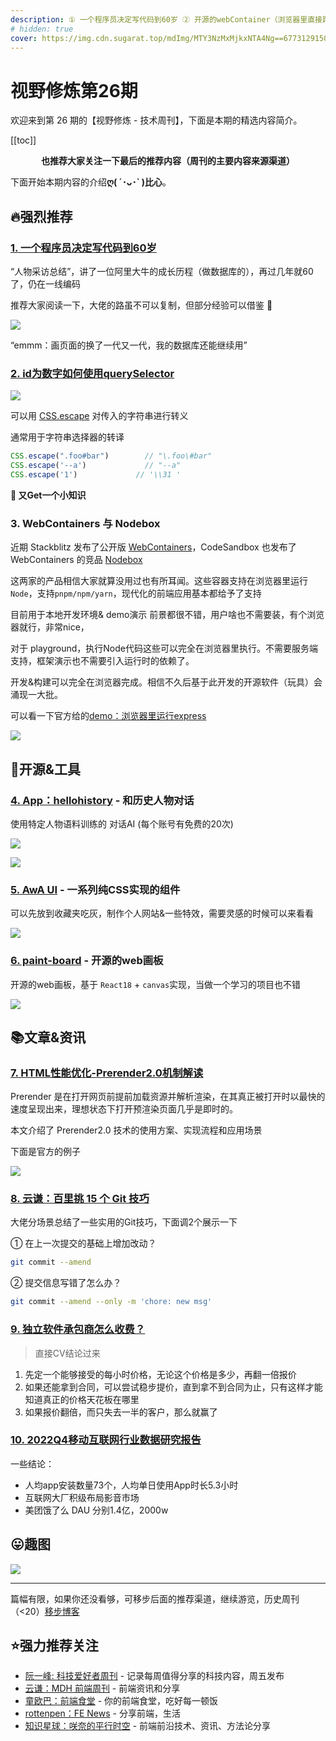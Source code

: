 ```yaml
---
description: ① 一个程序员决定写代码到60岁 ② 开源的webContainer（浏览器里直接跑Node代码） ③ AI应用：和历史人物对话 ④ HTML性能优化 - prerender2.0 ⑤ 一些实用的Git技巧 ⑥ 2022Q4移动互联网行业数据研究报告...
# hidden: true
cover: https://img.cdn.sugarat.top/mdImg/MTY3NzMxMjkxNTA4Ng==677312915086
---
```


# 视野修炼第26期

欢迎来到第 26 期的【视野修炼 - 技术周刊】，下面是本期的精选内容简介。

[[toc]]

<center>

**​也推荐大家关注一下最后的推荐内容（周刊的主要内容来源渠道）**
</center>


下面开始本期内容的介绍**ღ( ´･ᴗ･` )比心**。
## 🔥强烈推荐
### [1. 一个程序员决定写代码到60岁](https://mp.weixin.qq.com/s/-91Z76WGF6O0uxyyGEcHMg)

“人物采访总结”，讲了一位阿里大牛的成长历程（做数据库的），再过几年就60了，仍在一线编码

推荐大家阅读一下，大佬的路虽不可以复制，但部分经验可以借鉴 🙊

![](https://img.cdn.sugarat.top/mdImg/MTY3NzMxNDAxMTY3Ng==677314011676)

“emmm：画页面的换了一代又一代，我的数据库还能继续用”

### [2. id为数字如何使用querySelector](https://stackoverflow.com/questions/20306204/using-queryselector-with-ids-that-are-numbers)

![](https://img.cdn.sugarat.top/mdImg/MTY3NzMwNTQxODY5Nw==677305418697)

可以用 [CSS.escape](https://developer.mozilla.org/zh-CN/docs/Web/API/CSS/escape) 对传入的字符串进行转义

通常用于字符串选择器的转译
```ts
CSS.escape(".foo#bar")        // "\.foo\#bar"
CSS.escape('--a')             // "--a"
CSS.escape('1')             // '\\31 '
```

**🤔 又Get一个小知识**
### 3. WebContainers 与 Nodebox

近期 Stackblitz 发布了公开版 [WebContainers](https://webcontainers.io/)，CodeSandbox 也发布了 WebContainers 的竞品 [Nodebox](https://codesandbox.io/blog/announcing-sandpack-2) 

这两家的产品相信大家就算没用过也有所耳闻。这些容器支持在浏览器里运行`Node`，支持`pnpm/npm/yarn`，现代化的前端应用基本都给予了支持

目前用于本地开发环境& demo演示 前景都很不错，用户啥也不需要装，有个浏览器就行，非常nice，

对于 playground，执行Node代码这些可以完全在浏览器里执行。不需要服务端支持，框架演示也不需要引入运行时的依赖了。

开发&构建可以完全在浏览器完成。相信不久后基于此开发的开源软件（玩具）会涌现一大批。

可以看一下官方给的[demo：浏览器里运行express](https://stackblitz.com/edit/stackblitz-webcontainer-api-starter-rgl3cy?file=main.js)

![](https://img.cdn.sugarat.top/mdImg/MTY3NzMxMzA4MDI0OA==677313080248)


## 🔧开源&工具
### [4. App：hellohistory](https://www.hellohistory.ai/) - 和历史人物对话
使用特定人物语料训练的 对话AI (每个账号有免费的20次)

![](https://img.cdn.sugarat.top/mdImg/MTY3NzMwNzk1MzU5NA==677307953594)

![](https://img.cdn.sugarat.top/mdImg/MTY3NzMwNzkxODIzMA==677307918230)

### [5. AwA UI](https://www.handsome-css.com/) - 一系列纯CSS实现的组件
可以先放到收藏夹吃灰，制作个人网站&一些特效，需要灵感的时候可以来看看

![](https://img.cdn.sugarat.top/mdImg/MTY3NzMwODA2Nzk1OQ==677308067959)

### [6. paint-board](https://github.com/LHRUN/paint-board) - 开源的web画板

开源的web画板，基于 `React18` + `canvas`实现，当做一个学习的项目也不错

![](https://img.cdn.sugarat.top/mdImg/MTY3NzMxMTAzODgxMA==677311038810)

## 📚文章&资讯
### [7. HTML性能优化-Prerender2.0机制解读](https://mp.weixin.qq.com/s/4y17EuEfeouxCnAdVTaC8w)

Prerender 是在打开网页前提前加载资源并解析渲染，在其真正被打开时以最快的速度呈现出来，理想状态下打开预渲染页面几乎是即时的。

本文介绍了 Prerender2.0 技术的使用方案、实现流程和应用场景

下面是官方的例子

![](https://img.cdn.sugarat.top/mdImg/MTY3NzMxMjcwMzY2OQ==677312703669)

### [8. 云谦：百里挑 15 个 Git 技巧](https://mp.weixin.qq.com/s/5Mmd51cpGKxmm7WULNvUyw)
大佬分场景总结了一些实用的Git技巧，下面调2个展示一下

① 在上一次提交的基础上增加改动？
```sh
git commit --amend
```
② 提交信息写错了怎么办？
```sh
git commit --amend --only -m 'chore: new msg'
```


### [9. 独立软件承包商怎么收费？](https://news.ycombinator.com/item?id=32701769)
>直接CV结论过来

1. 先定一个能够接受的每小时价格，无论这个价格是多少，再翻一倍报价
2. 如果还能拿到合同，可以尝试稳步提价，直到拿不到合同为止，只有这样才能知道真正的价格天花板在哪里
3. 如果报价翻倍，而只失去一半的客户，那么就赢了

### [10. 2022Q4移动互联网行业数据研究报告](https://mp.weixin.qq.com/s/8jIVFlgfCe_2Dg9NBq3DPA)
一些结论：
* 人均app安装数量73个，人均单日使用App时长5.3小时
* 互联网大厂积级布局影音市场
* 美团饿了么 DAU 分别1.4亿，2000w

## 😛趣图
![](https://img.cdn.sugarat.top/mdImg/MTY3NzMxMjkxNTA4Ng==677312915086)

---

篇幅有限，如果你还没看够，可移步后面的推荐渠道，继续游览，历史周刊（<20）[移步博客](https://sugarat.top/weekly/index.html)

## ⭐️强力推荐关注
* [阮一峰: 科技爱好者周刊](https://www.ruanyifeng.com/blog/archives.html) - 记录每周值得分享的科技内容，周五发布
* [云谦：MDH 前端周刊](https://www.yuque.com/chencheng/mdh-weekly) - 前端资讯和分享
* [童欧巴：前端食堂](https://github.com/Geekhyt/weekly) - 你的前端食堂，吃好每一顿饭
* [rottenpen：FE News](https://rottenpen.zhubai.love/) - 分享前端，生活
* [知识星球：咲奈的平行时空](https://public.zsxq.com/groups/28851452458181.html) - 前端前沿技术、资讯、方法论分享
